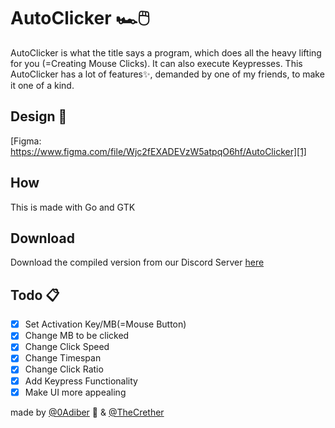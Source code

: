 # AutoClicker 🏎️🖱️

AutoClicker is what the title says a program, which does all the heavy lifting for you (=Creating Mouse Clicks). It can also execute Keypresses.
This AutoClicker has a lot of features✨, demanded by one of my friends, to make it one of a kind.

## Design 🎨

[Figma: https://www.figma.com/file/Wjc2fEXADEVzW5atpqO6hf/AutoClicker][1]

## How

This is made with Go and GTK

## Download

Download the compiled version from our Discord Server [here](https://discord.gg/7uFGcAE "Murli GmbH")

## Todo 📋

- [x] Set Activation Key/MB(=Mouse Button)
- [x] Change MB to be clicked
- [x] Change Click Speed
- [x] Change Timespan
- [x] Change Click Ratio
- [x] Add Keypress Functionality
- [x] Make UI more appealing

made by [@0Adiber][2] 🐊 & [@TheCrether][3]

[1]: https://www.figma.com/file/Wjc2fEXADEVzW5atpqO6hf/AutoClicker
[2]: https://github.com/0Adiber
[3]: https://github.com/TheCrether
